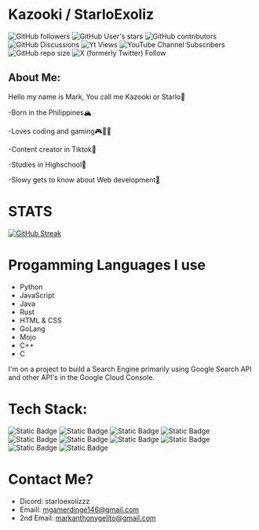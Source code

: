 # Kazooki / StarloExoliz

![GitHub followers](https://img.shields.io/github/followers/Kazooki123?logo=github&color=green)
![GitHub User's stars](https://img.shields.io/github/stars/Kazooki123?logo=github&color=green)
![GitHub contributors](https://img.shields.io/github/contributors/Kazooki123/starlosearch?logo=github&label=Contributors&color=red)
![GitHub Discussions](https://img.shields.io/github/discussions/Kazooki123/starlosearch?logo=github&label=Discussions&color=green)
![Yt Views](https://img.shields.io/youtube/channel/views/UCDZFWAeqwUGm9OU4LYq6qWg)
![YouTube Channel Subscribers](https://img.shields.io/youtube/channel/subscribers/UCDZFWAeqwUGm9OU4LYq6qWg)
![GitHub repo size](https://img.shields.io/github/repo-size/Kazooki123/starlosearch?logo=github&label=Repo%20Size&color=purple)
![X (formerly Twitter) Follow](https://img.shields.io/twitter/follow/Mr_Unknown157)

## About Me:

Hello my name is Mark, You call me Kazooki or Starlo👋

-Born in the Philippines🏔️

-Loves coding and gaming🎮🧑‍💻

-Content creator in Tiktok🧠

-Studies in Highschool📖

-Slowy gets to know about Web development🔰

# STATS

[![GitHub Streak](https://streak-stats.demolab.com?user=Kazooki123&theme=buefy-dark)](https://git.io/streak-stats)

<!-- ([![GitHub Streak](https://streak-stats.demolab.com?user=Kazooki123&theme=dark)](https://git.io/streak-stats))  -->

# Progamming Languages I use

* Python
* JavaScript
* Java
* Rust
* HTML & CSS
* GoLang
* Mojo
* C++
* C

I'm on a project to build a Search Engine primarily using Google Search API and other API's in the Google Cloud Console.

# Tech Stack:

![Static Badge](https://img.shields.io/badge/Svelte-black?logo=svelte&logoColor=orange)
![Static Badge](https://img.shields.io/badge/React-black?logo=react)
![Static Badge](https://img.shields.io/badge/NextJS-black?logo=next.js)
![Static Badge](https://img.shields.io/badge/MongoDB-black?logo=mongodb)
![Static Badge](https://img.shields.io/badge/Vercel-black?logo=vercel)
![Static Badge](https://img.shields.io/badge/Firebase-black?logo=firebase)
![Static Badge](https://img.shields.io/badge/ExpressJS-black?logo=express&logoColor=white)
![Static Badge](https://img.shields.io/badge/NodeJS-black?logo=node.js)
![Static Badge](https://img.shields.io/badge/TypeScript-black?logo=typescript)
![Static Badge](https://img.shields.io/badge/SurrealDB-black?logo=surrealdb&logoColor=purple)


# Contact Me?

* Dicord: starloexolizzz
* Emaill: mgamerdinge146@gmail.com
* 2nd Email: markanthonygelito@gmail.com
